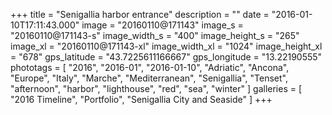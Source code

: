 +++
title = "Senigallia harbor entrance"
description = ""
date = "2016-01-10T17:11:43.000"
image = "20160110@171143"
image_s = "20160110@171143-s"
image_width_s = "400"
image_height_s = "265"
image_xl = "20160110@171143-xl"
image_width_xl = "1024"
image_height_xl = "678"
gps_latitude = "43.7225611166667"
gps_longitude = "13.22190555"
phototags = [ "2016", "2016-01", "2016-01-10", "Adriatic", "Ancona", "Europe", "Italy", "Marche", "Mediterranean", "Senigallia", "Tenset", "afternoon", "harbor", "lighthouse", "red", "sea", "winter" ]
galleries = [ "2016 Timeline", "Portfolio", "Senigallia City and Seaside" ]
+++
